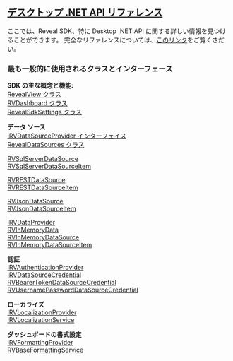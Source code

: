 <h2><a href="/api/wpf/latest/Reveal.Sdk.html" target="_blank" rel="noopener\">デスクトップ .NET API リファレンス </a></h2>  
ここでは、Reveal SDK、特に Desktop .NET API に関する詳しい情報を見つけることができます。
完全なリファレンスについては、<a href="/api/wpf/latest/Reveal.Sdk.html" target="_blank" rel="noopener\">このリンク</a>をご覧くさだい。


<h3>最も一般的に使用されるクラスとインターフェース</h3>

**SDK の主な概念と機能:**  
<a href="/api/wpf/latest/Reveal.Sdk.RevealView.html" target="_blank" rel="noopener\"> RevealView クラス</a>  
<a href="/api/wpf/latest/Reveal.Sdk.RVDashboard.html" target="_blank" rel="noopener\"> RVDashboard クラス </a>  
<a href="/api/wpf/latest/Reveal.Sdk.RevealSdkSettings.html" target="_blank" rel="noopener\">RevealSdkSettings クラス</a>

**データ ソース**  
<a href="/api/wpf/latest/Reveal.Sdk.IRVDataSourceProvider.html" target="_blank" rel="noopener\"> IRVDataSourceProvider インターフェイス</a>  
<a href="/api/wpf/latest/Reveal.Sdk.RevealDataSources.html"  target="_blank" rel="noopener\"> RevealDataSources クラス</a>  

<a href="/api/wpf/latest/Reveal.Sdk.RVSqlServerDataSource.html" target="_blank" rel="noopener\">RVSqlServerDataSource</a>  
<a href="/api/wpf/latest/Reveal.Sdk.RVSqlServerDataSourceItem.html" target="_blank" rel="noopener\">RVSqlServerDataSourceItem</a>

<a href="/api/wpf/latest/Reveal.Sdk.RVRESTDataSource.html" target="_blank" rel="noopener\">RVRESTDataSource</a>  
<a href="/api/wpf/latest/Reveal.Sdk.RVRESTDataSourceItem.html" target="_blank" rel="noopener\">RVRESTDataSourceItem</a>

<a href="/api/wpf/latest/Reveal.Sdk.RVJsonDataSource.html" target="_blank" rel="noopener\">RVJsonDataSource</a>  
<a href="/api/wpf/latest/Reveal.Sdk.RVJsonDataSourceItem.html" target="_blank" rel="noopener\">RVJsonDataSourceItem</a>

<a href="/api/wpf/latest/Reveal.Sdk.IRVDataProvider.html" target="_blank" rel="noopener\">IRVDataProvider</a>  
<a href="/api/wpf/latest/Reveal.Sdk.RVInMemoryData.html" target="_blank" rel="noopener\">RVInMemoryData</a>  
<a href="/api/wpf/latest/Reveal.Sdk.RVInMemoryDataSource.html" target="_blank" rel="noopener\">RVInMemoryDataSource</a>  
<a href="/api/wpf/latest/Reveal.Sdk.RVInMemoryDataSourceItem.html" target="_blank" rel="noopener\">RVInMemoryDataSourceItem</a>  

**認証**  
<a href="/api/wpf/latest/Reveal.Sdk.IRVAuthenticationProvider.html" target="_blank" rel="noopener\"> IRVAuthenticationProvider</a>  
<a href="/api/wpf/latest/Reveal.Sdk.IRVDataSourceCredential.html" target="_blank" rel="noopener\"> IRVDataSourceCredential</a>  
<a href="/api/wpf/latest/Reveal.Sdk.RVBearerTokenDataSourceCredential.html" target="_blank" rel="noopener\"> RVBearerTokenDataSourceCredential</a>  
<a href="/api/wpf/latest/Reveal.Sdk.RVUsernamePasswordDataSourceCredential.html" target="_blank" rel="noopener\"> RVUsernamePasswordDataSourceCredential</a>

**ローカライズ**  
<a href="/api/wpf/latest/Reveal.Sdk.IRVLocalizationProvider.html" target="_blank" rel="noopener\"> IRVLocalizationProvider</a>  
<a href="/api/wpf/latest/Reveal.Sdk.IRVLocalizationService.html" target="_blank" rel="noopener\"> IRVLocalizationService</a>

**ダッシュボードの書式設定**  
<a href="/api/wpf/latest/Reveal.Sdk.IRVFormattingProvider.html" target="_blank" rel="noopener\"> IRVFormattingProvider</a>  
<a href="/api/wpf/latest/Reveal.Sdk.RVBaseFormattingService.html" target="_blank" rel="noopener\"> RVBaseFormattingService </a>


